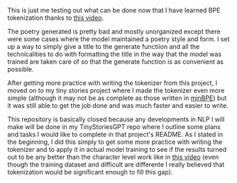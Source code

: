 This is just me testing out what can be done now that I have learned BPE tokenization thanks to <a href="https://www.youtube.com/watch?v=zduSFxRajkE&t=1s">this video</a>.

The poetry generated is pretty bad and mostly unorganized except there were some cases where the model maintained a poetry style and form. I set up a way to simply give a title to the generate functiion and all the technicalities to do with formatting the title in the way that the model was trained are taken care of so that the generate function is as convenient as possible.

After getting more practice with writing the tokenizer from this project, I moved on to my tiny stories project where I made the tokenizer even more simple (although it may not be as complete as those written in <a href="https://github.com/karpathy/minbpe/tree/master">minBPE</a>) but it was still able to get the job done and was much faster and easier to write.

This repository is basically closed because any developments in NLP I will make will be done in my TinyStoriesGPT repo where I outline some plans and tasks I would like to complete in that project's README. As I stated in the beginning, I did this simply to get some more practice with writing the tokenizer and to apply it in actual model training to see if the results turned out to be any better than the character level work like in <a href="https://www.youtube.com/watch?v=kCc8FmEb1nY&t=2520s">this video<a> (even though the training dataset and difficult are differente I really believed that tokenization would be significant enough to fill this gap).
